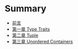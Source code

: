# Summary

* [前言](README.md)
* [第一章 Type Traits](chapter01.md)
* [第二章 Tuple](chapter02.md)
* [第三章 Unordered Containers](di-sanzhang-unordered-containers.md)


